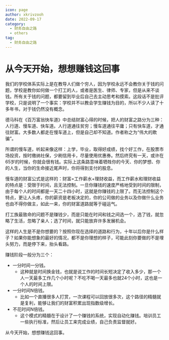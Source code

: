 ```yaml
---
icon: page
author: xkrivzooh
date: 2022-09-17
category:
  - 财务自由之路
  - others
tag:
  - 财务自由之路
---
```


# 从今天开始，想想赚钱这回事

我们的学校体系实际上是在教导人们做个穷人，因为学校永远不会教你关于钱的问题，学校是教你如何做一个打工的人，或者是医生、律师、专家，但是从来不谈钱。所有关于钱的问题，都要留到毕业后自己去主动思考和摸索。这段话不是批评学校，只是说明了一个事实：学校并不以教会学生赚钱为目的，所以不少人读了十多年书，对于钱仍然没有概念。
 
德马科在《百万富翁快车道》中总结财富心得的时候，把人的财富之路分为三种：人行道、慢车道、快车道。人行道通往贫穷；慢车道通往平庸；只有快车道，才通往财富。大多数人都走在慢车道上，但是自己却不知道。作者称之为“伟大的欺骗”。

所谓的慢车道，听起来像这样：上学，毕业，取得好成绩，找个好工作，在股票市场投资，按时缴纳社保，少刷信用卡，尽量使用优惠券。然后终究有一天，或许在65岁的时候，你就会很有钱。实际上这条路意味着牺牲你的今天、你的梦想、你的人生，当你的生命接近尾声时，你将得到支付的股息。
 
慢车道的财富公式是这样的：财富=工作薪水+理财收益，而工作薪水和理财收益的特点是：受限于时间，且无法控制。一旦你赚钱的速度严格地受到时间的限制，由于每个人的时间都是一天二十四小时，这就是你赚钱的上限了。而无法控制这个特点，更让人头疼，你的薪资是老板决定的，你的公司做的业务以及你做什么业务也由不得你做主，如此一来，你的财富道路就等于碰运气。

打工族最致命的问题不是赚钱少，而是只能在时间和钱之间选一个，选了钱，就忽略了生活，忽略了亲人；选了时间，就只能放弃许多发展机会。

这样的人生是不是你想要的？按照你现在选择的道路和行为，十年以后你是什么样子？如果你能想象的最好的情况，都不是你理想的样子，可能此刻你要做的不是埋头努力，而是停下来，抬头看路。
 
赚钱阶段一般分为三个：
- 一分时间一分钱。
  - 这种就是时间换金钱，也就是说工作的时间长短决定了收入多少，那一个人一天最多工作几个小时呢？不吃不喝一天最多也就24个小时，这也是一个人的时间上限。
- 一分时间N倍钱。
  - 比如一个直播很多人打赏，一次课程可以回放很多次，这个路径的精髓就是复利，能够让我们的财富积累出现指数级增长。
- 不花时间N倍钱。
  - 这个模式的精髓在于设计了一个赚钱的系统，实现自动化赚钱。培训员工一些执行标准，然后让员工来完成业绩，自己负责监督就好。
 
从今天开始，想想赚钱这回事。

<!-- @include: ../../scaffolds/post_footer.md -->